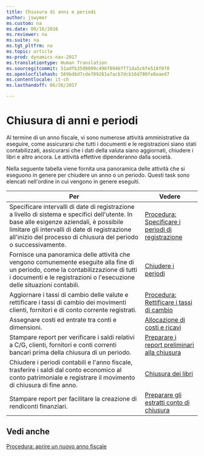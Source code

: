 ```yaml
---
title: Chiusura di anni e periodi
author: jswymer
ms.custom: na
ms.date: 09/16/2016
ms.reviewer: na
ms.suite: na
ms.tgt_pltfrm: na
ms.topic: article
ms-prod: dynamics-nav-2017
ms.translationtype: Human Translation
ms.sourcegitcommit: 51adfb3588099c496f0946ff71da5c6fe518f070
ms.openlocfilehash: 569bd6d7cde709261a7acb7dcb16d780fe8eaed7
ms.contentlocale: it-ch
ms.lasthandoff: 06/26/2017

---
```

# <a name="close-years-and-periods"></a>Chiusura di anni e periodi
Al termine di un anno fiscale, vi sono numerose attività amministrative da eseguire, come assicurarsi che tutti i documenti e le registrazioni siano stati contabilizzati, assicurarsi che i dati della valuta siano aggiornati, chiudere i libri e altro ancora. Le attività effettive dipenderanno dalla società.

Nella seguente tabella viene fornita una panoramica delle attività che si eseguono in genere per chiudere un anno o un periodo. Questi task sono elencati nell'ordine in cui vengono in genere eseguiti.

|Per     |Vedere                   |
|-------|----------------------|
|Specificare intervalli di date di registrazione a livello di sistema e specifici dell'utente. In base alle esigenze aziendali, è possibile limitare gli intervalli di date di registrazione all'inizio del processo di chiusura del periodo o successivamente.|[Procedura: Specificare i periodi di registrazione](finance-setup-how-specify-posting-periods.md)|
|Fornisce una panoramica delle attività che vengono comunemente eseguite alla fine di un periodo, come la contabilizzazione di tutti i documenti e le registrazioni o l'esecuzione delle situazioni contabili.|[Chiudere i periodi](year-how-complete-period-end-processes.md)|
|Aggiornare i tassi di cambio delle valute e rettificare i tassi di cambio dei movimenti clienti, fornitori e di conto corrente registrati.|[Procedura: Rettificare i tassi di cambio](finance-setup-setup-currencies.md)|
|Assegnare costi ed entrate tra conti e dimensioni.|[Allocazione di costi e ricavi](year-allocate-costs-income.md)|
|Stampare report per verificare i saldi relativi a C/G, clienti, fornitori e conti correnti bancari prima della chiusura di un periodo.|[Preparare i report preliminari alla chiusura](year-prepare-preclose-reports.md)|
|Chiudere i periodi contabili e l'anno fiscale, trasferire i saldi dal conto economico al conto patrimoniale e registrare il movimento di chiusura di fine anno.|[Chiusura dei libri](year-close-books.md)|
|Stampare report per facilitare la creazione di rendiconti finanziari.|[Preparare gli estratti conto di chiusura](year-prepare-close-statements.md)|

## <a name="see-also"></a>Vedi anche
[Procedura: aprire un nuovo anno fiscale](finance-setup-how-open-new-fiscal-year.md)

